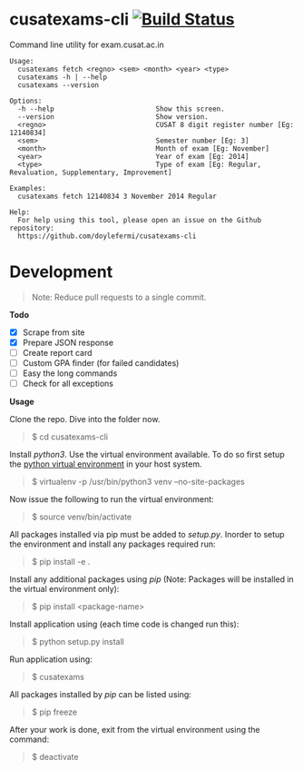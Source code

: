 **cusatexams-cli** [![Build Status](https://travis-ci.org/doylefermi/cusatexams-cli.svg?branch=master)](https://travis-ci.org/doylefermi/cusatexams-cli)
==============
Command line utility for exam.cusat.ac.in
	
	Usage:
	  cusatexams fetch <regno> <sem> <month> <year> <type>
	  cusatexams -h | --help
	  cusatexams --version
	
	Options:
	  -h --help                         Show this screen.
	  --version                         Show version.
	  <regno>                           CUSAT 8 digit register number [Eg: 12140834]
	  <sem>                             Semester number [Eg: 3]
	  <month>                           Month of exam [Eg: November]
	  <year>                            Year of exam [Eg: 2014]
	  <type>                            Type of exam [Eg: Regular, Revaluation, Supplementary, Improvement]
	
	Examples:
	  cusatexams fetch 12140834 3 November 2014 Regular
	
	Help:
	  For help using this tool, please open an issue on the Github repository:
	  https://github.com/doylefermi/cusatexams-cli


**Development**
==============

>Note: Reduce pull requests to a single commit.

**Todo**

- [x] Scrape from site
- [x] Prepare JSON response
- [ ] Create report card
- [ ] Custom GPA finder (for failed candidates)
- [ ] Easy the long commands
- [ ] Check for all exceptions

**Usage**

Clone the repo. Dive into the folder now.

> $ cd cusatexams-cli

Install *python3*. Use the virtual environment available. To do so first setup the [python virtual environment] in your host system.

> $ virtualenv -p /usr/bin/python3 venv –no-site-packages

Now issue the following to run the virtual environment:

> $ source venv/bin/activate

All packages installed via pip must be added to *setup.py*. Inorder to setup the environment and install any packages required run:

> $ pip install -e .

Install any additional packages using *pip* (Note: Packages will be installed in the virtual environment only):

> $ pip install &lt;package-name&gt;

Install application using (each time code is changed run this):

> $ python setup.py install

Run application using:

> $ cusatexams

All packages installed by *pip* can be listed using:

> $ pip freeze

After your work is done, exit from the virtual environment using the command:

> $ deactivate

  [python virtual environment]: http://docs.python-guide.org/en/latest/dev/virtualenvs/